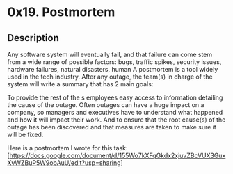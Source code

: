 # 0x19. Postmortem

## Description
Any software system will eventually fail, and that failure can come stem from a wide range of possible factors: bugs, traffic spikes, security issues, hardware failures, natural disasters, human 
A postmortem is a tool widely used in the tech industry. After any outage, the team(s) in charge of the system will write a summary that has 2 main goals:

To provide the rest of the s employees easy access to information detailing the cause of the outage. Often outages can have a huge impact on a company, so managers and executives have to understand what happened and how it will impact their work.
And to ensure that the root cause(s) of the outage has been discovered and that measures are taken to make sure it will be fixed.

Here is a postmortem I wrote for this task: [https://docs.google.com/document/d/155Wo7kXFqGkdx2xjuvZBcVUX3GuxXvWZBuP5W9obAuU/edit?usp=sharing]
